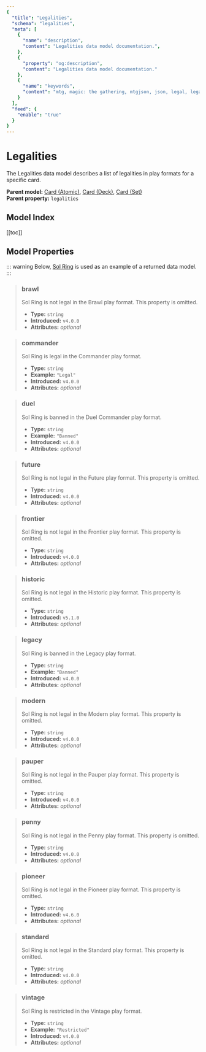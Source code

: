 ```yaml
---
{
  "title": "Legalities",
  "schema": "legalities",
  "meta": [
    {
      "name": "description",
      "content": "Legalities data model documentation.",
    },
    {
      "property": "og:description",
      "content": "Legalities data model documentation."
    },
    {
      "name": "keywords",
      "content": "mtg, magic: the gathering, mtgjson, json, legal, legalities",
    }
  ],
  "feed": {
    "enable": "true"
  }
}
---
```


# Legalities

The Legalities data model describes a list of legalities in  play formats for a specific card.

**Parent model:** [Card (Atomic)](../card-atomic/), [Card (Deck)](../card-deck/), [Card (Set)](../card-set/)  
**Parent property:** `legalities`

## Model Index

<PropertyToggler/>

[[toc]]

## Model Properties

::: warning
Below, [Sol Ring](https://scryfall.com/card/c18/222/sol-ring) is used as an example of a returned data model.
:::

> ### brawl  
> Sol Ring is not legal in the Brawl play format. This property is omitted.  
>
> - **Type:** `string`  
> - **Introduced:** `v4.0.0`  
> - **Attributes:** <i class="optional">optional</i> 

> ### commander  
> Sol Ring is legal in the Commander play format.  
>
> - **Type:** `string`  
> - **Example:** `"Legal"`  
> - **Introduced:** `v4.0.0`  
> - **Attributes:** <i class="optional">optional</i> 

> ### duel  
> Sol Ring is banned in the Duel Commander play format.  
>
> - **Type:** `string`  
> - **Example:** `"Banned"`  
> - **Introduced:** `v4.0.0`  
> - **Attributes:** <i class="optional">optional</i> 

> ### future  
> Sol Ring is not legal in the Future play format. This property is omitted.  
>
> - **Type:** `string`  
> - **Introduced:** `v4.0.0`  
> - **Attributes:** <i class="optional">optional</i> 

> ### frontier  
> Sol Ring is not legal in the Frontier play format. This property is omitted.  
>
> - **Type:** `string`  
> - **Introduced:** `v4.0.0`  
> - **Attributes:** <i class="optional">optional</i> 

> ### historic  
> Sol Ring is not legal in the Historic play format. This property is omitted.  
>
> - **Type:** `string`  
> - **Introduced:** `v5.1.0`  
> - **Attributes:** <i class="optional">optional</i> 

> ### legacy  
> Sol Ring is banned in the Legacy play format.  
>
> - **Type:** `string`  
> - **Example:** `"Banned"`  
> - **Introduced:** `v4.0.0`  
> - **Attributes:** <i class="optional">optional</i> 

> ### modern  
> Sol Ring is not legal in the Modern play format. This property is omitted.  
>
> - **Type:** `string`  
> - **Introduced:** `v4.0.0`  
> - **Attributes:** <i class="optional">optional</i> 

> ### pauper  
> Sol Ring is not legal in the Pauper play format. This property is omitted.  
>
> - **Type:** `string`  
> - **Introduced:** `v4.0.0`  
> - **Attributes:** <i class="optional">optional</i> 

> ### penny  
> Sol Ring is not legal in the Penny play format. This property is omitted.  
>
> - **Type:** `string`  
> - **Introduced:** `v4.0.0`  
> - **Attributes:** <i class="optional">optional</i> 

> ### pioneer  
> Sol Ring is not legal in the Pioneer play format. This property is omitted.  
>
> - **Type:** `string`  
> - **Introduced:** `v4.6.0`  
> - **Attributes:** <i class="optional">optional</i> 

> ### standard  
> Sol Ring is not legal in the Standard play format. This property is omitted.  
>
> - **Type:** `string`  
> - **Introduced:** `v4.0.0`  
> - **Attributes:** <i class="optional">optional</i> 

> ### vintage  
> Sol Ring is restricted in the Vintage play format.  
>
> - **Type:** `string`  
> - **Example:** `"Restricted"`  
> - **Introduced:** `v4.0.0`  
> - **Attributes:** <i class="optional">optional</i> 
